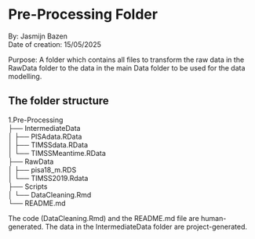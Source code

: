 # Pre-Processing Folder  
By: Jasmijn Bazen  
Date of creation: 15/05/2025  

Purpose: A folder which contains all files to transform the raw data in the RawData folder
to the data in the main Data folder to be used for the data modelling.  


## The folder structure  

1.Pre-Processing  
├── IntermediateData  
│   ├── PISAdata.RData  
│   ├── TIMSSdata.RData  
│   └── TIMSSMeantime.RData  
├── RawData  
│   ├── pisa18_m.RDS  
│   └── TIMSS2019.Rdata  
├── Scripts  
│   └── DataCleaning.Rmd  
└── README.md  

The code (DataCleaning.Rmd) and the README.md file are human-generated.
The data in the IntermediateData folder are project-generated. 